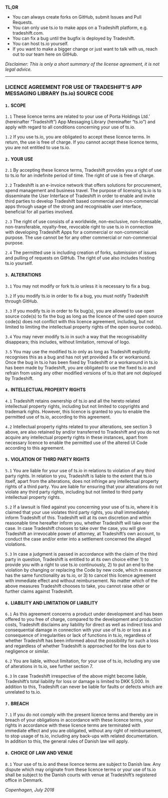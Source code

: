 **TL;DR**

- You can always create forks on GitHub, submit Issues and Pull Requests.
- You can only use ts.io to make apps on a Tradeshift platform, e.g. tradeshift.com.
- You can fix a bug until the bugfix is deployed by Tradeshift.
- You can host ts.io yourself.
- If you want to make a bigger change or just want to talk with us, reach out to our team here on GitHub.

_Disclaimer: This is only a short summary of the license agreement, it is not legal advice._

---

### LICENCE AGREEMENT FOR USE OF TRADESHIFT’S APP MESSAGING LIBRARY (ts.io) SOURCE CODE

#### `1.` SCOPE

`1.1` These licence terms are related to your use of Porta Holdings Ltd.’ (hereinafter “Tradeshift”) App Messaging Library (hereinafter “ts.io”) and apply with regard to all conditions concerning your use of ts.io.

`1.2` If you use ts.io, you are obligated to accept these licence terms. In return, the use is free of charge. If you cannot accept these licence terms, you are not entitled to use ts.io.

#### `2.` YOUR USE

`2.1` By accepting these licence terms, Tradeshift provides you a right of use to ts.io for an indefinite period of time. The right of use is free of charge.

`2.2` Tradeshift is an e-invoice network that offers solutions for procurement, spend management and business travel. The purpose of licensing ts.io is to disseminate the User Interface of Tradeshift in order to enable and invite third parties to develop Tradeshift based commercial and non-commercial apps through usage of the strong and recognisable user interface, beneficial for all parties involved.

`2.3` The right of use consists of a worldwide, non-exclusive, non-licensable, non-transferable, royalty-free, revocable right to use ts.io in connection with developing Tradeshift Apps for a commercial or non-commercial purpose. The use cannot be for any other commercial or non-commercial purpose.

`2.4` The permitted use is including creation of forks, submission of issues and pulling of requests on GitHub. The right of use also includes hosting ts.io yourself.

#### `3.` ALTERATIONS

`3.1` You may not modify or fork ts.io unless it is necessary to fix a bug.

`3.2` If you modify ts.io in order to fix a bug, you must notify Tradeshift through GitHub.

`3.3` If you modify ts.io in order to fix bug(s), you are allowed to use open source code(s) to fix the bug as long as the licence of the used open source code(s) does not conflict with this licence agreement, including, but not limited to limiting the intellectual property rights of the open source code(s).

`3.4` You may never modify ts.io in such a way that the recognisability disappears; this includes, without limitation, removal of logo.

`3.5` You may use the modified ts.io only as long as Tradeshift explicitly recognises this as a bug and has not yet provided a fix or workaround. Once the bug in ts.io has been fixed by Tradeshift or a workaround in ts.io has been made by Tradeshift, you are obligated to use the fixed ts.io and refrain from using any other modified versions of ts.io that are not deployed by Tradeshift.

#### `4.` INTELLECTUAL PROPERTY RIGHTS

`4.1` Tradeshift retains ownership of ts.io and all the hereto related intellectual property rights, including but not limited to copyrights and trademark rights. However, this licence is granted to you to enable the permitted use of ts.io, according to this agreement.

`4.2` Intellectual property rights related to your alterations, see section 3 above, are also retained by and/or transferred to Tradeshift and you do not acquire any intellectual property rights in these instances, apart from necessary licence to enable the permitted use of the altered UI Code according to this agreement.

#### `5.` VIOLATION OF THIRD PARTY RIGHTS

`5.1` You are liable for your use of ts.io in relations to violation of any third party rights. In relation to you, Tradeshift is liable to the extent that ts.io itself, apart from the alterations, does not infringe any intellectual property rights of a third party. You are liable for ensuring that your alterations do not violate any third party rights, including but not limited to third party intellectual property rights.

`5.2` If a lawsuit is filed against you concerning your use of ts.io, where it is claimed that your use violates third party rights, you shall immediately inform Tradeshift of this. Tradeshift will at its own discretion and within reasonable time hereafter inform you, whether Tradeshift will take over the case. In case Tradeshift chooses to take over the case, you will give Tradeshift an irrevocable power of attorney, at Tradeshift’s own account, to conduct the case and/or enter into a settlement concerned the alleged violations.

`5.3` In case a judgment is passed in accordance with the claim of the third party in question, Tradeshift is entitled to at its own choice either 1) to provide you with a right to use ts.io continuously, 2) to put an end to the violation by changing or replacing the Code by new code, which in essence has the same functionality as ts.io, or 3) to cancel this licence agreement with immediate effect and without reimbursement. No matter which of the above measures Tradeshift chooses to take, you cannot raise other or further claims against Tradeshift.

#### `6.` LIABILITY AND LIMITATION OF LIABILITY

`6.1` As this agreement concerns a product under development and has been offered to you free of charge, compared to the development and production costs, Tradeshift disclaims any liability for direct as well as indirect loss and consequential damage in connection with your use of ts.io or loss as a consequence of irregularities or lack of functions in ts.io, regardless of whether Tradeshift has been informed about the possibility for such a loss and regardless of whether Tradeshift is approached for the loss due to negligence or similar.

`6.2` You are liable, without limitation, for your use of ts.io, including any use of alterations in ts.io, see further section 7.

`6.3` In case Tradeshift irrespective of the above might become liable, Tradeshift’s total liability for loss or damage is limited to DKK 5,000. In addition to this, Tradeshift can never be liable for faults or defects which are unrelated to ts.io.

#### `7.` BREACH

`7.1` If you do not comply with the present licence terms and thereby are in breach of your obligations in accordance with these licence terms, your rights in accordance with these licence terms are terminated with immediate effect and you are obligated, without any right of reimbursement, to stop usage of ts.io, including any back-ups with related documentation. In addition to this, the general rules of Danish law will apply.

#### `8.` CHOICE OF LAW AND VENUE

`8.1` Your use of ts.io and these licence terms are subject to Danish law. Any dispute which may originate from these licence terms or your use of ts.io shall be subject to the Danish courts with venue at Tradeshift’s registered office in Denmark.

_Copenhagen, July 2018_
